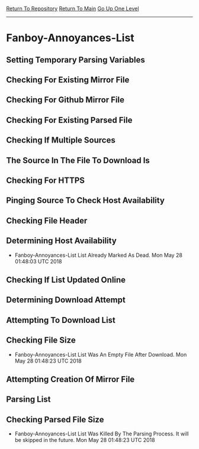 [Return To Repository](https://github.com/deathbybandaid/piholeparser/)
[Return To Main](https://github.com/deathbybandaid/piholeparser/blob/master/RecentRunLogs/Mainlog.md)
[Go Up One Level](https://github.com/deathbybandaid/piholeparser/blob/master/RecentRunLogs/TopLevelScripts/30-Processing-External-Blacklists.md)
____________________________________
# Fanboy-Annoyances-List
## Setting Temporary Parsing Variables
## Checking For Existing Mirror File
## Checking For Github Mirror File
## Checking For Existing Parsed File
## Checking If Multiple Sources
## The Source In The File To Download Is
## Checking For HTTPS
## Pinging Source To Check Host Availability
## Checking File Header
## Determining Host Availability
* Fanboy-Annoyances-List List Already Marked As Dead. Mon May 28 01:48:03 UTC 2018
## Checking If List Updated Online
## Determining Download Attempt
## Attempting To Download List
## Checking File Size
* Fanboy-Annoyances-List List Was An Empty File After Download. Mon May 28 01:48:23 UTC 2018
## Attempting Creation Of Mirror File
## Parsing List
## Checking Parsed File Size
* Fanboy-Annoyances-List List Was Killed By The Parsing Process. It will be skipped in the future. Mon May 28 01:48:23 UTC 2018
